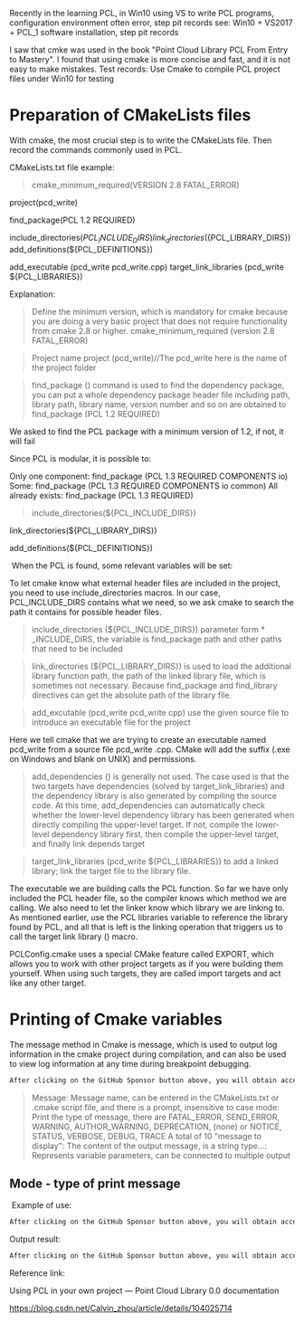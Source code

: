 Recently in the learning PCL, in Win10 using VS to write PCL programs, configuration environment often error, step pit records see: Win10 + VS2017 + PCL_1 software installation, step pit records 

 I saw that cmke was used in the book "Point Cloud Library PCL From Entry to Mastery". I found that using cmake is more concise and fast, and it is not easy to make mistakes. Test records: Use Cmake to compile PCL project files under Win10 for testing 

#  Preparation of CMakeLists files 

 With cmake, the most crucial step is to write the CMakeLists file. Then record the commands commonly used in PCL. 

 CMakeLists.txt file example: 

>  cmake_minimum_required(VERSION 2.8 FATAL_ERROR)

project(pcd_write)

find_package(PCL 1.2 REQUIRED)

include_directories(${PCL_INCLUDE_DIRS}) link_directories(${PCL_LIBRARY_DIRS}) add_definitions(${PCL_DEFINITIONS})

add_executable (pcd_write pcd_write.cpp) target_link_libraries (pcd_write ${PCL_LIBRARIES}) 

 Explanation:  

>  Define the minimum version, which is mandatory for cmake because you are doing a very basic project that does not require functionality from cmake 2.8 or higher. cmake_minimum_required (version 2.8 FATAL_ERROR) 

>  Project name project (pcd_write)//The pcd_write here is the name of the project folder 

>  find_package () command is used to find the dependency package, you can put a whole dependency package header file including path, library path, library name, version number and so on are obtained to find_package (PCL 1.2 REQUIRED)

We asked to find the PCL package with a minimum version of 1.2, if not, it will fail

Since PCL is modular, it is possible to:

Only one component: find_package (PCL 1.3 REQUIRED COMPONENTS io) Some: find_package (PCL 1.3 REQUIRED COMPONENTS io common) All already exists: find_package (PCL 1.3 REQUIRED) 

>  include_directories(${PCL_INCLUDE_DIRS})

link_directories(${PCL_LIBRARY_DIRS})

add_definitions(${PCL_DEFINITIONS}) 

  When the PCL is found, some relevant variables will be set: 

 To let cmake know what external header files are included in the project, you need to use include_directories macros. In our case, PCL_INCLUDE_DIRS contains what we need, so we ask cmake to search the path it contains for possible header files. 

>  include_directories (${PCL_INCLUDE_DIRS}) parameter form * _INCLUDE_DIRS, the variable is find_package path and other paths that need to be included 

>  link_directories (${PCL_LIBRARY_DIRS}) is used to load the additional library function path, the path of the linked library file, which is sometimes not necessary. Because find_package and find_library directives can get the absolute path of the library file. 

>  add_excutable (pcd_write pcd_write cpp) use the given source file to introduce an executable file for the project

Here we tell cmake that we are trying to create an executable named pcd_write from a source file pcd_write .cpp. CMake will add the suffix (.exe on Windows and blank on UNIX) and permissions. 

>  add_dependencies () is generally not used. The case used is that the two targets have dependencies (solved by target_link_libraries) and the dependency library is also generated by compiling the source code. At this time, add_dependencies can automatically check whether the lower-level dependency library has been generated when directly compiling the upper-level target. If not, compile the lower-level dependency library first, then compile the upper-level target, and finally link depends target 

>  target_link_libraries (pcd_write ${PCL_LIBRARIES}) to add a linked library; link the target file to the library file.

The executable we are building calls the PCL function. So far we have only included the PCL header file, so the compiler knows which method we are calling. We also need to let the linker know which library we are linking to. As mentioned earlier, use the PCL libraries variable to reference the library found by PCL, and all that is left is the linking operation that triggers us to call the target link library () macro. 

 PCLConfig.cmake uses a special CMake feature called EXPORT, which allows you to work with other project targets as if you were building them yourself. When using such targets, they are called import targets and act like any other target. 

#  Printing of Cmake variables 

 The message method in Cmake is message, which is used to output log information in the cmake project during compilation, and can also be used to view log information at any time during breakpoint debugging.  

  ```python  
After clicking on the GitHub Sponsor button above, you will obtain access permissions to my private code repository ( https://github.com/slowlon/my_code_bar ) to view this blog code. By searching the code number of this blog, you can find the code you need, code number is: 2024020309573614925
  ```  
>  Message: Message name, can be entered in the CMakeLists.txt or .cmake script file, and there is a prompt, insensitive to case mode: Print the type of message, there are FATAL_ERROR, SEND_ERROR, WARNING, AUTHOR_WARNING, DEPRECATION, (none) or NOTICE, STATUS, VERBOSE, DEBUG, TRACE A total of 10 "message to display": The content of the output message, is a string type...: Represents variable parameters, can be connected to multiple output 

##  Mode - type of print message 

  Example of use: 

  ```python  
After clicking on the GitHub Sponsor button above, you will obtain access permissions to my private code repository ( https://github.com/slowlon/my_code_bar ) to view this blog code. By searching the code number of this blog, you can find the code you need, code number is: 2024020309573614925
  ```  
 Output result: 

  ```python  
After clicking on the GitHub Sponsor button above, you will obtain access permissions to my private code repository ( https://github.com/slowlon/my_code_bar ) to view this blog code. By searching the code number of this blog, you can find the code you need, code number is: 2024020309573614925
  ```  
 Reference link: 

 Using PCL in your own project — Point Cloud Library 0.0 documentation 

 https://blog.csdn.net/Calvin_zhou/article/details/104025714 

